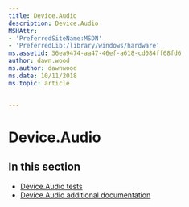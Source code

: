 ```yaml
---
title: Device.Audio
description: Device.Audio
MSHAttr:
- 'PreferredSiteName:MSDN'
- 'PreferredLib:/library/windows/hardware'
ms.assetid: 36ea9474-aa47-46ef-a618-cd084ff68fd6
author: dawn.wood
ms.author: dawnwood
ms.date: 10/11/2018
ms.topic: article


---
```


# Device.Audio


## <span id="in_this_section"></span>In this section


-   [Device.Audio tests](device-audio-tests.md)
-   [Device.Audio additional documentation](device-audio-additional-documentation.md)

 

 






